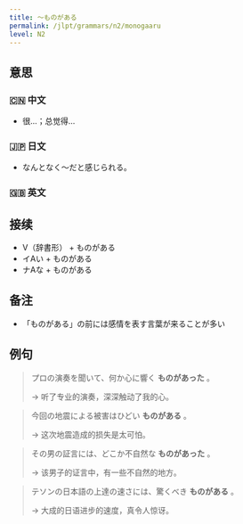 ```yaml
---
title: 〜ものがある
permalink: /jlpt/grammars/n2/monogaaru
level: N2
---
```


## 意思

### 🇨🇳 中文

- 很...；总觉得...

### 🇯🇵 日文

- なんとなく〜だと感じられる。

### 🇬🇧 英文


## 接续

- V（辞書形） + ものがある
- イAい + ものがある
- ナAな + ものがある

## 备注

- 「ものがある」の前には感情を表す言葉が来ることが多い

## 例句

> プロの演奏を聞いて、何か心に響く **ものがあった** 。
>
> → 听了专业的演奏，深深触动了我的心。

> 今回の地震による被害はひどい **ものがある** 。
>
> → 这次地震造成的损失是太可怕。

> その男の証言には、どこか不自然な **ものがあった** 。
>
> → 该男子的证言中，有一些不自然的地方。

> テソンの日本語の上達の速さには、驚くべき **ものがある** 。
>
> → 大成的日语进步的速度，真令人惊讶。

